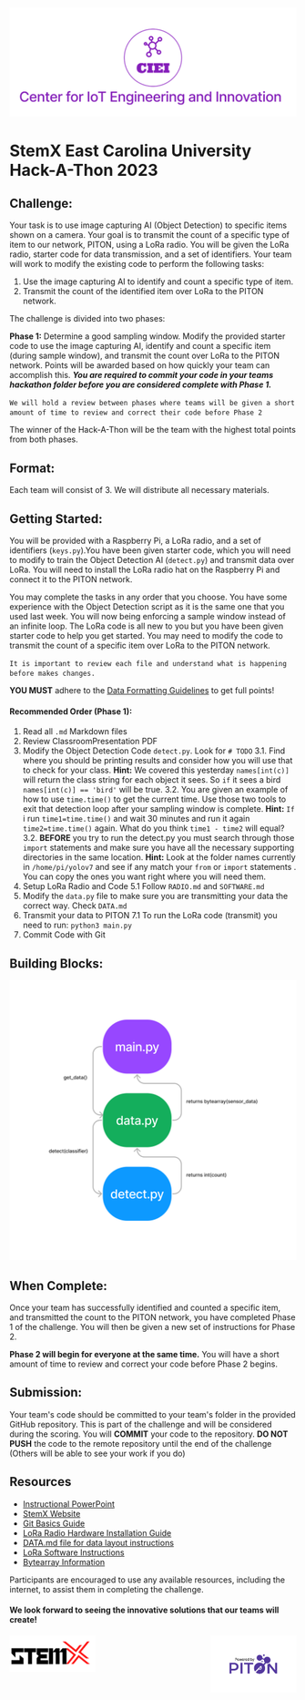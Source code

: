 ![CIEI](images/ciei.jpg)
# StemX East Carolina University Hack-A-Thon 2023

## Challenge:

Your task is to use image capturing AI (Object Detection) to specific items shown on a camera. Your goal is to transmit the count of a specific type of item to our network, PITON, using a LoRa radio. You will be given the LoRa radio, starter code for data transmission, and a set of identifiers. Your team will work to modify the existing code to perform the following tasks:

1. Use the image capturing AI to identify and count a specific type of item.
2. Transmit the count of the identified item over LoRa to the PITON network.

The challenge is divided into two phases:

**Phase 1:**  Determine a good sampling window. Modify the provided starter code to use  the image capturing AI, identify and count a specific item (during sample window), and transmit the count over LoRa to the PITON network. Points will be awarded based on how quickly your team can accomplish this. ***You are required to commit your code in your teams hackathon folder before you are considered complete with Phase 1.***

`We will hold a review between phases where teams will be given a short amount of time to review and correct their code before Phase 2`


The winner of the Hack-A-Thon will be the team with the highest total points from both phases.

## Format:

Each team will consist of 3. We will distribute all necessary materials.

## Getting Started:

You will be provided with a Raspberry Pi, a LoRa radio, and a set of identifiers (`keys.py`).You have been given starter code, which you will need to modify to train the Object Detection AI (`detect.py`) and transmit data over LoRa. You will need to install the LoRa radio hat on the Raspberry Pi and connect it to the PITON network. 

You may complete the tasks in any order that you choose. You have some experience with the Object Detection script as it is the same one that you used last week. You will now being enforcing a sample window instead of an infinite loop. The LoRa code is all new to you but you have been given starter code to help you get started. You may need to modify the code to transmit the count of a specific item over LoRa to the PITON network. 

`It is important to review each file and understand what is happening before makes changes.`

**YOU MUST** adhere to the [Data Formatting Guidelines](hackathon/DATA.md) to get full points!

#### Recommended Order (Phase 1):
1. Read all `.md` Markdown files
2. Review ClassroomPresentation PDF
3. Modify the Object Detection Code `detect.py`. Look for `# TODO`
   3.1. Find where you should be printing results and consider how you will use that to check for your class. **Hint:** We covered this yesterday `names[int(c)]` will return the class string for each object it sees. So `if` it sees a bird `names[int(c)] == 'bird'` will be true.
   3.2. You are given an example of how to use `time.time()` to get the current time. Use those two tools to exit that detection loop after your sampling window is complete. **Hint:** `If` i run `time1=time.time()` and wait 30 minutes and run it again `time2=time.time()` again. What do you think `time1 - time2` will equal?
   3.2. **BEFORE** you try to run the detect.py you must search through those `import` statements and make sure you have all the necessary supporting directories in the same location. **Hint:** Look at the folder names currently in `/home/pi/yolov7` and see if any match your `from` or `import` statements . You can copy the ones you want right where you will need them.
4. Setup LoRa Radio and Code
  5.1 Follow `RADIO.md` and `SOFTWARE.md`
1. Modify the `data.py` file to make sure you are transmitting your data the correct way. Check `DATA.md`
2. Transmit your data to PITON
    7.1 To run the LoRa code (transmit) you need to run: `python3 main.py`
3. Commit Code with Git

## Building Blocks:
![Diagram](images/LoRaScriptAssociation.png)

## When Complete:

Once your team has successfully identified and counted a specific item, and transmitted the count to the PITON network, you have completed Phase 1 of the challenge. You will then be given a new set of instructions for Phase 2.

 **Phase 2 will begin for everyone at the same time.** You will have a short amount of time to review and correct your code before Phase 2 begins.

## Submission:

Your team's code should be committed to your team's folder in the provided GitHub repository. This is part of the challenge and will be considered during the scoring. You will **COMMIT** your code to the repository. **DO NOT PUSH** the code to the remote repository until the end of the challenge (Others will be able to see your work if you do)

## Resources
- [Instructional PowerPoint](StemXClassroomPresentation.pdf)
- [StemX Website](https://dodstem.us/meet/)
- [Git Basics Guide](https://git-scm.com/book/en/v2/Git-Basics-Getting-a-Git-Repository)
- [LoRa Radio Hardware Installation Guide](Hackathon/RADIO.md)
- [DATA.md file for data layout instructions](Hackathon/DATA.md)
- [LoRa Software Instructions](Hackathon/SOFTWARE.md)
- [Bytearray Information](Hackathon/BYTEARRAY.md)

Participants are encouraged to use any available resources, including the internet, to assist them in completing the challenge.

#### We look forward to seeing the innovative solutions that our teams will create!

<div style="display: flex; justify-content: space-between;">
  <img src="images/stemx.png" width="30%" height="10%" />
  <img src="images/PoweredByPITON.png" width="30%" height="10%"/> 
</div>

